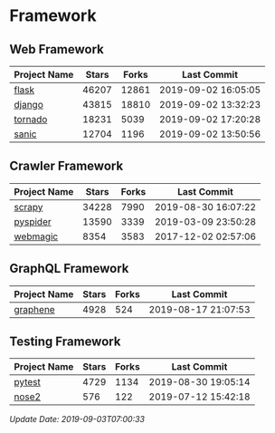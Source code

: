 # Framework

## Web Framework

| Project Name | Stars | Forks | Last Commit |
| ------------ | ----- | ----- | ----------- |
| [flask](https://github.com/pallets/flask) | 46207 | 12861 | 2019-09-02 16:05:05 |
| [django](https://github.com/django/django) | 43815 | 18810 | 2019-09-02 13:32:23 |
| [tornado](https://github.com/tornadoweb/tornado) | 18231 | 5039 | 2019-09-02 17:20:28 |
| [sanic](https://github.com/huge-success/sanic) | 12704 | 1196 | 2019-09-02 13:50:56 |

## Crawler Framework

| Project Name | Stars | Forks | Last Commit |
| ------------ | ----- | ----- | ----------- |
| [scrapy](https://github.com/scrapy/scrapy) | 34228 | 7990 | 2019-08-30 16:07:22 |
| [pyspider](https://github.com/binux/pyspider) | 13590 | 3339 | 2019-03-09 23:50:28 |
| [webmagic](https://github.com/code4craft/webmagic) | 8354 | 3583 | 2017-12-02 02:57:06 |

## GraphQL Framework

| Project Name | Stars | Forks | Last Commit |
| ------------ | ----- | ----- | ----------- |
| [graphene](https://github.com/graphql-python/graphene) | 4928 | 524 | 2019-08-17 21:07:53 |

## Testing Framework

| Project Name | Stars | Forks | Last Commit |
| ------------ | ----- | ----- | ----------- |
| [pytest](https://github.com/pytest-dev/pytest) | 4729 | 1134 | 2019-08-30 19:05:14 |
| [nose2](https://github.com/nose-devs/nose2) | 576 | 122 | 2019-07-12 15:42:18 |

*Update Date: 2019-09-03T07:00:33*